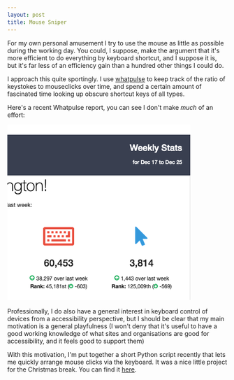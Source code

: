 ```yaml
--- 
layout: post
title: Mouse Sniper
--- 
```


For my own personal amusement I try to use the mouse as little as possible during the working day.  You could, I suppose, make the argument that it's more efficient to do everything by keyboard shortcut, and I suppose it is, but it's far less of an efficiency gain than a hundred other things I could do. 

I approach this quite sportingly. I use [whatpulse](https://whatpulse.org/) to keep track of the ratio of keystokes to mouseclicks over time, and spend a certain amount of fascinated time looking up obscure shortcut keys of all types.  

Here's a recent Whatpulse report, you can see I don't make *much* of an effort: 

<IMG SRC="/assets/images/whatpulse.png">

Professionally, I do also have a general interest in keyboard control of devices from a accessibility perspective, but I should be clear that my main motivation is a general playfulness (I won't deny that it's useful to have a good working knowledge of what sites and organisations are good for accessibility, and it feels good to support them) 


With this motivation, I'm put together a short Python script recently that lets me quickly arrange mouse clicks via the keyboard.  It was a nice little project for the Christmas break.   You can find it [here](https://github.com/joereddington/Mouse-Sniper/).
